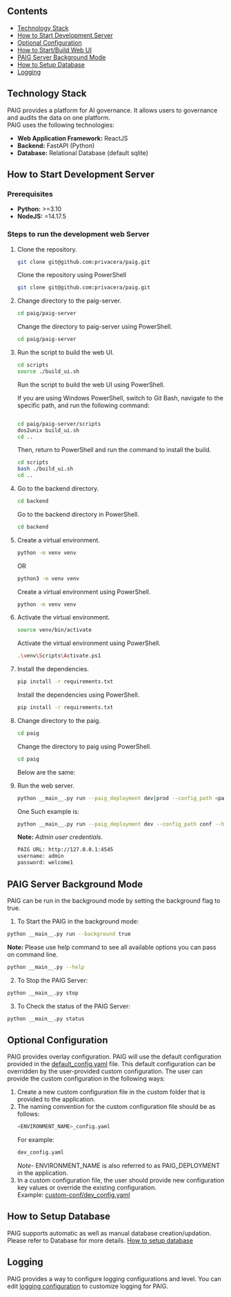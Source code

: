 ## Contents
- [Technology Stack](#technology-stack)
- [How to Start Development Server](#developmentserver)
- [Optional Configuration](#configuration)
- [How to Start/Build Web UI](../../paig-server/frontend/README.md)
- [PAIG Server Background Mode](#backgroundmode)
- [How to Setup Database](#databsesetup)
- [Logging](#logging)

## Technology Stack <a name="technology-stack"></a>
PAIG provides a platform for AI governance. It allows users to governance and audits the data on one platform. 
<br>PAIG uses the following technologies:
* **Web Application Framework:** ReactJS
* **Backend:** FastAPI (Python)
* **Database:** Relational Database (default sqlite)

## How to Start Development Server <a name="developmentserver"></a>
### Prerequisites
* **Python:** >=3.10
* **NodeJS:** =14.17.5

### Steps to run the development web Server
1. Clone the repository.
   ```bash
   git clone git@github.com:privacera/paig.git
   ```
   Clone the repository using PowerShell
   ```bash
   git clone git@github.com:privacera/paig.git
      ```
2. Change directory to the paig-server.
   ```bash
   cd paig/paig-server
   ```
   Change the directory to paig-server using PowerShell.
   ```bash
   cd paig/paig-server
   ```
3. Run the script to build the web UI.
   ```bash
   cd scripts
   source ./build_ui.sh
   ```
   Run the script to build the web UI using PowerShell.

   If you are using Windows PowerShell, switch to Git Bash, navigate to the specific path, and run the following command:
   ```bash

   cd paig/paig-server/scripts
   dos2unix build_ui.sh
   cd ..
   ```
   Then, return to PowerShell and run the command to install the build.

   ```bash
   cd scripts
   bash ./build_ui.sh
   cd ..
   ```
4. Go to the backend directory.
   ```bash
   cd backend
   ```
   Go to the backend directory in PowerShell.

   ```bash
   cd backend
   ```

5. Create a virtual environment.
    ```bash
   python -m venv venv
    ```
   OR
   ```bash
   python3 -m venv venv
    ```
   Create a virtual environment using PowerShell.
   ```bash
   python -m venv venv
   ```

6. Activate the virtual environment.
   ```bash
   source venv/bin/activate
   ```
   Activate the virtual environment using PowerShell.
   
   ```bash
   .\venv\Scripts\Activate.ps1
   ```
7. Install the dependencies.
   ```bash
   pip install -r requirements.txt
   ```
   Install the dependencies using PowerShell.
   ```bash
   pip install -r requirements.txt
   ```
8. Change directory to the paig.
   ```bash
   cd paig
   ```
   Change the directory to paig using PowerShell.
   ```bash
   cd paig
   ```
   Below are the same:
9. Run the web server.
   ```bash
   python __main__.py run --paig_deployment dev|prod --config_path <path to config folder> --host <host_ip> --port <port> --background <true|false>
   ```
   One Such example is:
   ```bash
   python __main__.py run --paig_deployment dev --config_path conf --host "127.0.0.1" --port 4545 --background true
   ```
   **Note:** *Admin user credentials.*
   ```bash
   PAIG URL: http://127.0.0.1:4545
   username: admin
   password: welcome1
   ```

## PAIG Server Background Mode <a name="backgroundmode"></a>
PAIG can be run in the background mode by setting the background flag to true.

1. To Start the PAIG in the background mode:
```bash
python __main__.py run --background true
```
**Note:** Please use help command to see all available options you can pass on command line.
```bash
python __main__.py --help
```
2. To Stop the PAIG Server:
```bash
python __main__.py stop
```
3. To Check the status of the PAIG Server:
```bash
python __main__.py status
```


## Optional Configuration <a name="configuration"></a>
PAIG provides overlay configuration. PAIG will use the default configuration provided in the [default_config.yaml](conf/default_config.yaml) file.
This default configuration can be overridden by the user-provided custom configuration.
The user can provide the custom configuration in the following ways:
1. Create a new custom configuration file in the custom folder that is provided to the application.
2. The naming convention for the custom configuration file should be as follows:
   ```bash
   <ENVIRONMENT_NAME>_config.yaml
   ```
   For example:
   ```bash
   dev_config.yaml
   ```
   _Note-_ ENVIRONMENT_NAME is also referred to as PAIG_DEPLOYMENT in the application.
3. In a custom configuration file, the user should provide new configuration key values or override the existing configuration.
<br>Example: [custom-conf/dev_config.yaml](conf/default_config.yaml)

## How to Setup Database <a name="databsesetup"></a>
PAIG supports automatic as well as manual database creation/updation. Please refer to Database for more details.
[How to setup database](alembic_db/README.md)

## Logging <a name="logging"></a>
PAIG provides a way to configure logging configurations and level.
You can edit [logging configuration](conf/logging.ini) to customize logging for PAIG.